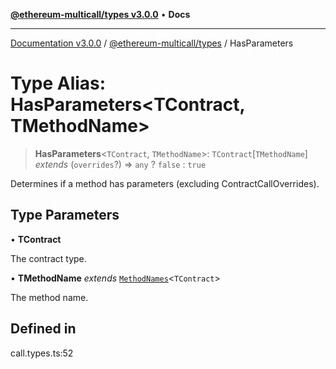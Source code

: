 [**@ethereum-multicall/types v3.0.0**](../README.md) • **Docs**

***

[Documentation v3.0.0](../../../packages.md) / [@ethereum-multicall/types](../README.md) / HasParameters

# Type Alias: HasParameters\<TContract, TMethodName\>

> **HasParameters**\<`TContract`, `TMethodName`\>: `TContract`\[`TMethodName`\] *extends* (`overrides`?) => `any` ? `false` : `true`

Determines if a method has parameters (excluding ContractCallOverrides).

## Type Parameters

• **TContract**

The contract type.

• **TMethodName** *extends* [`MethodNames`](MethodNames.md)\<`TContract`\>

The method name.

## Defined in

call.types.ts:52
